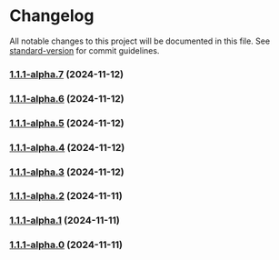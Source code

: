 # Changelog

All notable changes to this project will be documented in this file. See [standard-version](https://github.com/conventional-changelog/standard-version) for commit guidelines.

### [1.1.1-alpha.7](https://github.com/ohimg/ohimg-js/compare/v1.1.1-alpha.6...v1.1.1-alpha.7) (2024-11-12)

### [1.1.1-alpha.6](https://github.com/ohimg/ohimg-js/compare/v1.1.1-alpha.5...v1.1.1-alpha.6) (2024-11-12)

### [1.1.1-alpha.5](https://github.com/ohimg/ohimg-js/compare/v1.1.1-alpha.4...v1.1.1-alpha.5) (2024-11-12)

### [1.1.1-alpha.4](https://github.com/ohimg/ohimg-js/compare/v1.1.1-alpha.3...v1.1.1-alpha.4) (2024-11-12)

### [1.1.1-alpha.3](https://github.com/ohimg/ohimg-js/compare/v1.1.1-alpha.2...v1.1.1-alpha.3) (2024-11-12)

### [1.1.1-alpha.2](https://github.com/ohimg/ohimg-js/compare/v1.1.1-alpha.1...v1.1.1-alpha.2) (2024-11-11)

### [1.1.1-alpha.1](https://github.com/ohimg/ohimg-js/compare/v1.1.1-alpha.0...v1.1.1-alpha.1) (2024-11-11)

### [1.1.1-alpha.0](https://github.com/ohimg/ohimg-js/compare/v1.0.21-alpha.0...v1.1.1-alpha.0) (2024-11-11)
